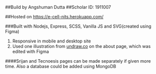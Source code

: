 ##Build by Angshuman Dutta
##Scholar ID: 1911007

##Hosted on https://e-cell-nits.herokuapp.com/


###Built with Nodejs, Express, SCSS, Vanilla JS and SVG(created using Figma)
1. Responsive in mobile and desktop site
2. Used one illustration from [undraw.co](https://undraw.co/illustrations) on the about page, which was edited with Figma

####Srijan and Tecnoesis pages can be made separately if given more time. Also a database could be added using MongoDB
